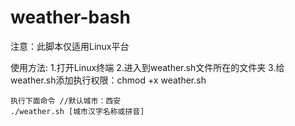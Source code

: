 # weather-bash
注意：此脚本仅适用Linux平台

使用方法:
	1.打开Linux终端
	2.进入到weather.sh文件所在的文件夹
	3.给weather.sh添加执行权限：chmod +x weather.sh

	执行下面命令 //默认城市：西安
	./weather.sh [城市汉字名称或拼音] 